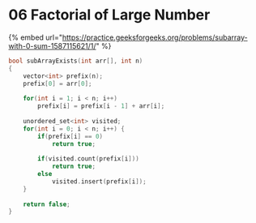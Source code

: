 # 06 Factorial of Large Number

{% embed url="https://practice.geeksforgeeks.org/problems/subarray-with-0-sum-1587115621/1/" %}

```cpp
bool subArrayExists(int arr[], int n)
{
    vector<int> prefix(n);
    prefix[0] = arr[0];
    
    for(int i = 1; i < n; i++)
        prefix[i] = prefix[i - 1] + arr[i];
        
    unordered_set<int> visited;
    for(int i = 0; i < n; i++) {
        if(prefix[i] == 0)
            return true;
            
        if(visited.count(prefix[i]))
            return true;
        else 
            visited.insert(prefix[i]);
    }
            
    return false;
}
```
